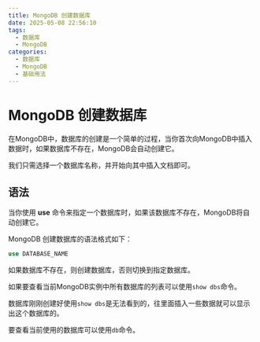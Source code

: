 ```yaml
---
title: MongoDB 创建数据库
date: 2025-05-08 22:56:10
tags:
  - 数据库
  - MongoDB
categories:
  - 数据库
  - MongoDB
  - 基础用法
---
```

# MongoDB 创建数据库

在MongoDB中，数据库的创建是一个简单的过程，当你首次向MongoDB中插入数据时，如果数据库不存在，MongoDB会自动创建它。

我们只需选择一个数据库名称，并开始向其中插入文档即可。

## 语法

当你使用 **use** 命令来指定一个数据库时，如果该数据库不存在，MongoDB将自动创建它。

MongoDB 创建数据库的语法格式如下：

```sql
use DATABASE_NAME
```

如果数据库不存在，则创建数据库，否则切换到指定数据库。

如果要查看当前MongoDB实例中所有数据库的列表可以使用`show dbs`命令。

数据库刚刚创建好使用`show dbs`是无法看到的，往里面插入一些数据就可以显示出这个数据库的。

要查看当前使用的数据库可以使用`db`命令。
